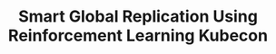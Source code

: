 ---
title: "Smart Global Replication Using Reinforcement Learning Kubecon"
slug: "smart-global-replication-using-reinforcement-learning-kubecon"
draft: false
is_upcoming: false
event_date: "2023-11-07"
image: "img/resources/reinforcement-learning-kubecon.jpg"
name: "Smart Global Replication Using Reinforcement Learning at KubeCon 2023"
description: "There are many great reasons to replicate data across Kubernetes clusters in different geographic regions: e.g. for disaster recovery and to ensure the best possible user experiences. Unfortunately, global replication is not easy; not just because of the difficulty in consistency reasoning that it introduces, but also due to the increased cost of provisioning multiple volumes that exponentially duplicate ingress and egress. Wouldn't it be great if our systems could learn the optimal placement of storage blocks so that total replication was not necessary? Wouldn't it be even better if our replication messaging was reduced ensuring communication only between the minimally necessary set of storage nodes? We show a system that uses multi-armed bandits to perform such an optimization; dynamically adjusting how data is replicated based on usage. We demonstrate the savings achieved and system performance using a real world system: the TRISA Global Travel Rule Compliance Directory."
events: ['Conference Talk']
registration_link: 
call_to_action: 
video_link: https://www.youtube.com/embed/YTF2dXNhFzI?si=hcWiR3DW-RppMuVe
audio_link: 
categories: ['Video']
presenters: ['Benjamin Bengfort']
topics: ['Reinforcement Learning', 'KubeCon']
---